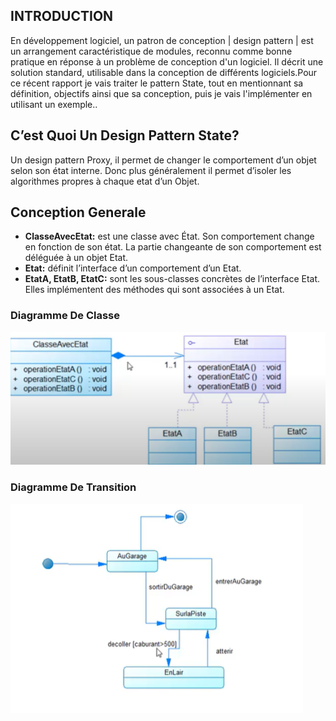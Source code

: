 ## INTRODUCTION
En développement logiciel, un patron de conception | design pattern | est un arrangement caractéristique de modules, reconnu comme bonne pratique en réponse à un problème de conception d'un logiciel. Il décrit une solution standard, utilisable dans la conception de différents logiciels.Pour ce récent rapport je vais traiter le pattern State, tout en mentionnant sa définition, objectifs ainsi que sa conception, puis je vais l'implémenter en utilisant un exemple..
## C’est Quoi Un Design Pattern State?
Un design pattern Proxy, il permet de changer le comportement d’un objet selon son état interne. Donc plus généralement il permet d’isoler les algorithmes propres à chaque etat d’un Objet.
## Conception Generale
- **ClasseAvecEtat:** est une classe avec État. Son comportement change en fonction de son état. La partie changeante de son comportement est déléguée à un objet Etat.
- **Etat:** définit l’interface d’un comportement d’un Etat.
- **EtatA, EtatB, EtatC:** sont les sous-classes concrètes de l’interface Etat. Elles implémentent des méthodes qui sont associées à un Etat.

### Diagramme De Classe
![Diagrammed de classe](ClasseState.PNG)
### Diagramme De Transition
![Diagramme De Transition](TransitionState.PNG)
